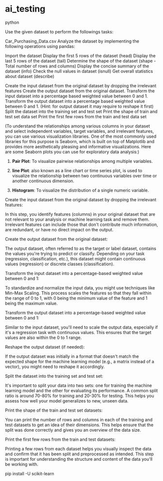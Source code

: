 # ai_testing
 python

Use the given dataset to perform the followings tasks:

Car_Purchasing_Data.csv
Analyze the dataset by implementing the following operations using pandas:

Import the dataset
Display the first 5 rows of the dataset (head)
Display the last 5 rows of the dataset (tail)
Determine the shape of the dataset (shape - Total number of rows and columns)
Display the concise summary of the dataset (info)
Check the null values in dataset (isnull)
Get overall statistics about dataset (describe)

Create the input dataset from the original dataset by dropping the irrelevant features
Create the output dataset from the original dataset.
Transform the input dataset into a percentage based weighted value between 0 and 1.
Transform the output dataset into a percentage based weighted value between 0 and 1.
(Hint: for output dataset it may require to reshape it first)
Split the dataset into the training set and test set
Print the shape of train and test set data set
Print the first few rows from the train and test data set

(To understand the relationships among various columns in your dataset and select independent variables, target variables, and irrelevant features, you can use various visualization libraries. One of the most commonly used libraries for this purpose is Seaborn, which is built on top of Matplotlib and provides more aesthetically pleasing and informative visualizations. Here are some Seaborn plots you can use for exploratory data analysis:)

1. **Pair Plot**: To visualize pairwise relationships among multiple variables.

2. **line Plot**: also known as a line chart or time series plot, is used to visualize the relationship between two continuous variables over time or another continuous dimension.

3. **Histogram**: To visualize the distribution of a single numeric variable.

Create the input dataset from the original dataset by dropping the irrelevant features:

In this step, you identify features (columns) in your original dataset that are not relevant to your analysis or machine learning task and remove them. Irrelevant features can include those that don't contribute much information, are redundant, or have no direct impact on the output.

Create the output dataset from the original dataset:

The output dataset, often referred to as the target or label dataset, contains the values you're trying to predict or classify. Depending on your task (regression, classification, etc.), this dataset might contain continuous values (regression) or discrete classes (classification).

Transform the input dataset into a percentage-based weighted value between 0 and 1:

To standardize and normalize the input data, you might use techniques like Min-Max Scaling. This process scales the features so that they fall within the range of 0 to 1, with 0 being the minimum value of the feature and 1 being the maximum value.

Transform the output dataset into a percentage-based weighted value between 0 and 1:

Similar to the input dataset, you'll need to scale the output data, especially if it's a regression task with continuous values. This ensures that the target values are also within the 0 to 1 range.

Reshape the output dataset (if needed):

If the output dataset was initially in a format that doesn't match the expected shape for the machine learning model (e.g., a matrix instead of a vector), you might need to reshape it accordingly.

Split the dataset into the training set and test set:

It's important to split your data into two sets: one for training the machine learning model and the other for evaluating its performance. A common split ratio is around 70-80% for training and 20-30% for testing. This helps you assess how well your model generalizes to new, unseen data.

Print the shape of the train and test set datasets:

You can print the number of rows and columns in each of the training and test datasets to get an idea of their dimensions. This helps ensure that the split was done correctly and gives you an overview of the data size.

Print the first few rows from the train and test datasets:

Printing a few rows from each dataset helps you visually inspect the data and confirm that it has been split and preprocessed as intended. This step is important for understanding the structure and content of the data you'll be working with.

pip install -U scikit-learn